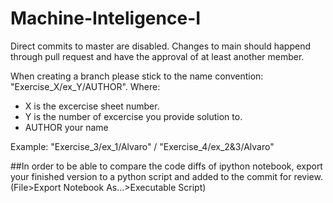 # Machine-Inteligence-I

Direct commits to master are disabled. Changes to main should happend through pull request and have the approval of at least another member.

When creating a branch please stick to the name convention: "Exercise_X/ex_Y/AUTHOR". Where:
- X is the excercise sheet number.
- Y is the number of excercise you provide solution to.
- AUTHOR your name

Example: "Exercise_3/ex_1/Alvaro" / "Exercise_4/ex_2&3/Alvaro"

##In order to be able to compare the code diffs of ipython notebook, export your finished version to a python script and added to the commit for review. (File>Export Notebook As...>Executable Script)